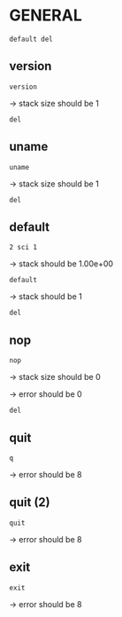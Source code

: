 # GENERAL

`default del `

## version

`version`

-> stack size should be 1

`del`

## uname

`uname`

-> stack size should be 1

`del`

## default

`2 sci 1`

-> stack should be 1.00e+00

`default`

-> stack should be 1

`del`

## nop

`nop`

-> stack size should be 0

-> error should be 0

`del`

## quit

`q`

-> error should be 8

## quit (2)

`quit`

-> error should be 8

## exit

`exit`

-> error should be 8

